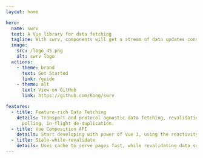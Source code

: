 ```yaml
---
layout: home

hero:
  name: swrv
  text: A Vue library for data fetching
  tagline: With swrv, components will get a stream of data updates constantly and automatically. The UI will always be fast and reactive.
  image:
    src: /logo_45.png
    alt: swrv logo
  actions:
    - theme: brand
      text: Get Started
      link: /guide
    - theme: alt
      text: View on GitHub
      link: https://github.com/Kong/swrv

features:
  - title: Feature-rich Data Fetching
    details: Transport and protocol agnostic data fetching, revalidation on focus,
      polling, in-flight de-duplication.
  - title: Vue Composition API
    details: Start developing with power of Vue 3, using the reactivity system of the Vue Composition API.
  - title: Stale-while-revalidate
    details: Uses cache to serve pages fast, while revalidating data sources producing an eventually consistent UI.
---
```


